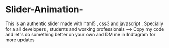 # Slider-Animation-
This is an authentic slider made with html5 , css3 and javascript . Specially for a all developers , students and working professionals
--> Copy my code and let's do something better on your own and DM me in Indtagram for more updates 
